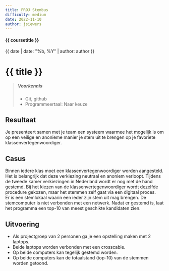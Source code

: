 ```yaml
---
title: PROJ Stembus
difficulty: medium
date: 2022-11-10
author: jsiewers
---
```


#### {{ coursetitle }}
{{ date | date: "%b, %Y" | author: author }}

# {{ title }}

> ##### Voorkennis
> * Git, github
> * Programmeertaal: Naar keuze

## Resultaat
Je presenteert samen met je team een systeem waarmee het mogelijk is om op een veilige en anonieme manier je stem uit te brengen op je favoriete klassenvertegenwoordiger.


## Casus
Binnen iedere klas moet een klassenvertegenwoordiger worden aangesteld. Het is belangrijk dat deze verkiezing neutraal en anoniem verloopt. Tijdens de tweede kamer verkiezingen in Nederland wordt er nog met de hand gestemd. Bij het kiezen van de klassenvertegenwoordiger wordt dezelfde procedure gekozen, maar het stemmen zelf gaat via een digitaal proces.  
Er is een stemlokaal waarin een ieder zijn stem uit mag brengen. De stemcomputer is niet verbonden met een netwerk.
Nadat er gestemd is, laat het programma een top-10 van meest geschikte kandidaten zien.

## Uitvoering
* Als projectgroep van 2 personen ga je een opstelling maken met 2 laptops. 
* Beide laptops worden verbonden met een crosscable.
* Op beide computers kan tegelijk gestemd worden.
* Op beide computers kan de totaalstand (top-10) van de stemmen worden getoond.

 